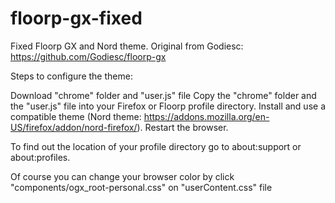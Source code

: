 # floorp-gx-fixed
 Fixed Floorp GX and Nord theme. Original from Godiesc: https://github.com/Godiesc/floorp-gx

 Steps to configure the theme:

   Download "chrome" folder and "user.js" file
   Copy the "chrome" folder and the "user.js" file into your Firefox or Floorp profile directory.
   Install and use a compatible theme (Nord theme: https://addons.mozilla.org/en-US/firefox/addon/nord-firefox/).
   Restart the browser.

   To find out the location of your profile directory go to about:support or about:profiles.
 
 Of course you can change your browser color by click "components/ogx_root-personal.css" on "userContent.css" file
